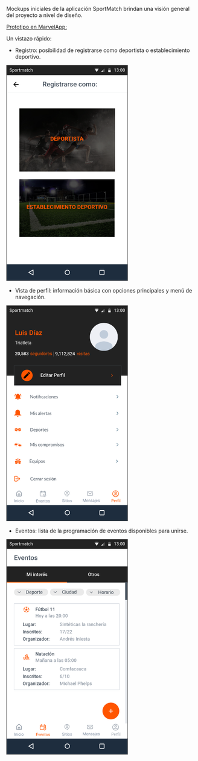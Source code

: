 Mockups iniciales de la aplicación SportMatch brindan una visión general del proyecto a nivel de diseño.

[Prototipo en MarvelApp:](https://marvelapp.com/project/6696261)

Un vistazo rápido:

- Registro: posibilidad de registrarse como deportista o establecimiento deportivo.

![Registro](./mockups/registry.PNG)

- Vista de perfil: información básica con opciones principales y menú de navegación.

![Perfil](./mockups/profile.PNG)

- Eventos: lista de la programación de eventos disponibles para unirse.

![Eventos](./mockups/events.PNG)